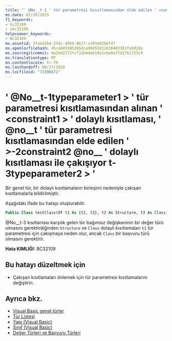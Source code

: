 ```yaml
---
title: "' @No__t-1 ' tür parametresi kısıtlamasından elde edilen ' <constraint1> ' dolaylı kısıtlaması, ' <typeparameter2> ' tür parametresi kısıtlamasından elde edilen ' <constraint2> ' dolaylı kısıtlaması ile çakışıyor"
ms.date: 07/20/2015
f1_keywords:
- bc32109
- vbc32109
helpviewer_keywords:
- BC32109
ms.assetid: 37abd3b4-25dc-4959-8617-ce93a02bbf47
ms.openlocfilehash: 45ca605505205dca90d55011638483381fa6820e
ms.sourcegitcommit: da2dd2772fcf32b44eb18b1cbe8affd17b1753c9
ms.translationtype: MT
ms.contentlocale: tr-TR
ms.lasthandoff: 09/27/2019
ms.locfileid: "71396671"
---
```

# <a name="indirect-constraint-constraint1-obtained-from-the-type-parameter-constraint-typeparameter1-conflicts-with-the-indirect-constraint-constraint2-obtained-from-the-type-parameter-constraint-typeparameter2"></a>' @No__t-1typeparameter1 > ' tür parametresi kısıtlamasından alınan ' \<constraint1 > ' dolaylı kısıtlaması, ' @no__t ' tür parametresi kısıtlamasından elde edilen ' >-2constraint2 @no__ ' dolaylı kısıtlaması ile çakışıyor t-3typeparameter2 > '
Bir genel tür, bir dolaylı kısıtlamaların birleşimi nedeniyle çakışan kısıtlamalarla bildirilmiştir.  
  
 Aşağıdaki ifade bu hatayı oluşturabilir.  
  
```vb  
Public Class testClass(Of t1 As {t2, t3}, t2 As Structure, t3 As Class)  
```  
  
 @No__t-3 kısıtlaması karşılık gelen tür bağımsız değişkeninin bir değer türü olmasını gerektirdiğinden `Structure` ve `Class` dolaylı kısıtlamaları `t1` tür parametresi için çakışmaya neden olur, ancak `Class` bir başvuru türü olmasını gerektirir.  
  
 **Hata KIMLIĞI:** BC32109  
  
## <a name="to-correct-this-error"></a>Bu hatayı düzeltmek için  
  
- Çakışan kısıtlamaları önlemek için tür parametresi kısıtlamalarını değiştirin.  
  
## <a name="see-also"></a>Ayrıca bkz.

- [Visual Basic genel türler](../../visual-basic/programming-guide/language-features/data-types/generic-types.md)
- [Tür Listesi](../../visual-basic/language-reference/statements/type-list.md)
- [Yapı (Visual Basic)](../../visual-basic/language-reference/statements/structure-statement.md)
- [Sınıf (Visual Basic)](../../visual-basic/language-reference/statements/class-statement.md)
- [Değer Türleri ve Başvuru Türleri](../../visual-basic/programming-guide/language-features/data-types/value-types-and-reference-types.md)

